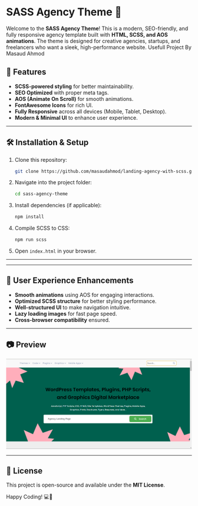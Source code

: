 # SASS Agency Theme 🚀

Welcome to the **SASS Agency Theme**! This is a modern, SEO-friendly, and fully responsive agency template built with **HTML, SCSS, and AOS animations**. The theme is designed for creative agencies, startups, and freelancers who want a sleek, high-performance website.
Usefull Project By Masaud Ahmod

## 📌 Features
- **SCSS-powered styling** for better maintainability.
- **SEO Optimized** with proper meta tags.
- **AOS (Animate On Scroll)** for smooth animations.
- **FontAwesome Icons** for rich UI.
- **Fully Responsive** across all devices (Mobile, Tablet, Desktop).
- **Modern & Minimal UI** to enhance user experience.

---

## 🛠️ Installation & Setup
1. Clone this repository:
   ```bash
   git clone https://github.com/masaudahmod/landing-agency-with-scss.git
   ```
2. Navigate into the project folder:
   ```bash
   cd sass-agency-theme
   ```
3. Install dependencies (if applicable):
   ```bash
   npm install
   ```
4. Compile SCSS to CSS:
   ```bash
   npm run scss
   ```
5. Open `index.html` in your browser.

---

---

## 🎨 User Experience Enhancements
- **Smooth animations** using AOS for engaging interactions.
- **Optimized SCSS structure** for better styling performance.
- **Well-structured UI** to make navigation intuitive.
- **Lazy loading images** for fast page speed.
- **Cross-browser compatibility** ensured.

---

## 📷 Preview
![Agency Theme Preview](./images/preview-image.png)

---

## 📜 License
This project is open-source and available under the **MIT License**.

Happy Coding! 💻🚀

